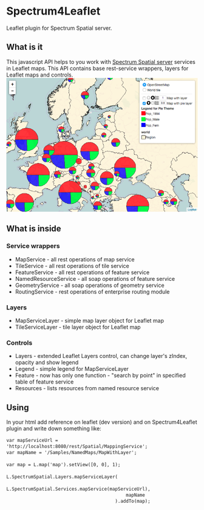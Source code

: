 # Spectrum4Leaflet
Leaflet plugin for Spectrum Spatial server.

## What is it
This javascript API helps to you work with [Spectrum Spatial server](http://www.mapinfo.com/products/server/) services in Leaflet maps. This API contains base rest-service wrappers, layers for Leaflet maps and controls. 
![Spectrum4Leaflet sample](https://raw.githubusercontent.com/Estimap/Spectrum4Leaflet/gh-pages/images/sample.png)

## What is inside
### Service wrappers
* MapService - all rest operations of map service
* TileService - all rest operations of tile service 
* FeatureService - all rest operations of feature service
* NamedResourceService - all soap operations of feature service
* GeometryService - all soap operations of geometry service
* RoutingService - rest operations of enterprise routing module

### Layers
* MapServiceLayer - simple map layer object for Leaflet map
* TileServiceLayer - tile layer object for Leaflet map

### Controls
* Layers - extended Leaflet Layers control, can change layer's zIndex, opacity and show legend
* Legend - simple legend for MapServiceLayer
* Feature - now has only one function - "search by point" in specified table of feature service
* Resources - lists resources from named resource service

## Using
In your html add reference on leaflet (dev version) and on Spectrum4Leaflet plugin and write down something like:
```
var mapServiceUrl = 'http://localhost:8080/rest/Spatial/MappingService';
var mapName = '/Samples/NamedMaps/MapWithLayer';

var map = L.map('map').setView([0, 0], 1);
		 
L.SpectrumSpatial.Layers.mapServiceLayer(
											L.SpectrumSpatial.Services.mapService(mapServiceUrl), 
											mapName
										).addTo(map);
```
